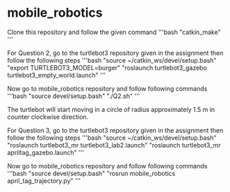 # mobile_robotics

Clone this repository and follow the given command
'''bash
"catkin_make"
'''

For Question 2, go to the turtlebot3 repository given in the assignment then follow the following steps
'''bash
"source ~/catkin_ws/devel/setup.bash"
"export TURTLEBOT3_MODEL=burger"
"roslaunch turtlebot3_gazebo turtlebot3_empty_world.launch"
'''

Now go to mobile_robotics repository and follow following commands
'''bash
"source devel/setup.bash"
"./Q2.sh"
'''

The turtlebot will start moving in a circle of radius approximately 1.5 m in counter clockwise direction.

For Question 3, go to the turtlebot3 repository given in the assignment then follow the following steps
'''bash
"source ~/catkin_ws/devel/setup.bash"
"roslaunch turtlebot3_mr turtlebot3_lab2.launch"
"roslaunch turtlebot3_mr apriltag_gazebo.launch"
'''

Now go to mobile_robotics repository and follow following commands
'''bash
"source devel/setup.bash"
"rosrun mobile_robotics april_tag_trajectory.py"
'''
